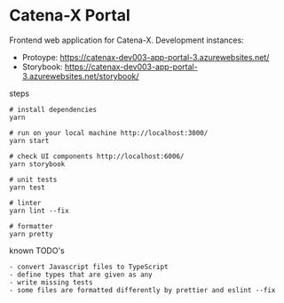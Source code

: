 # Catena-X Portal

Frontend web application for Catena-X. Development instances:

- Protoype: https://catenax-dev003-app-portal-3.azurewebsites.net/
- Storybook: https://catenax-dev003-app-portal-3.azurewebsites.net/storybook/


steps

    # install dependencies
    yarn

    # run on your local machine http://localhost:3000/
    yarn start

    # check UI components http://localhost:6006/
    yarn storybook

    # unit tests
    yarn test

    # linter
    yarn lint --fix

    # formatter
    yarn pretty


known TODO's

    - convert Javascript files to TypeScript
    - define types that are given as any
    - write missing tests
    - some files are formatted differently by prettier and eslint --fix
